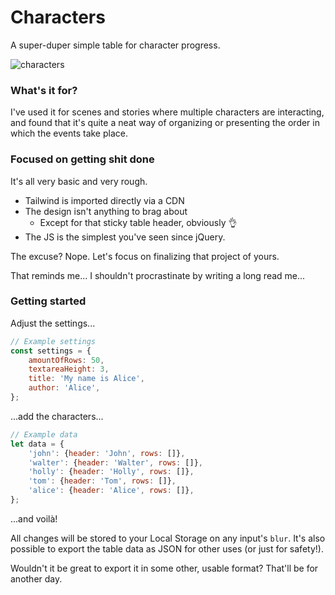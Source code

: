 # Characters

A super-duper simple table for character progress.

![characters](https://github.com/user-attachments/assets/aadd4926-ad62-4e22-98ba-50b310292437)

### What's it for?
I've used it for scenes and stories where multiple characters are interacting, and found that it's quite a neat way of organizing or presenting the order in which the events take place.

### Focused on getting shit done
It's all very basic and very rough.

- Tailwind is imported directly via a CDN
- The design isn't anything to brag about
  - Except for that sticky table header, obviously 👌
- The JS is the simplest you've seen since jQuery.

The excuse? Nope. Let's focus on finalizing that project of yours.

That reminds me... I shouldn't procrastinate by writing a long read me...

### Getting started

Adjust the settings...

```javascript
// Example settings
const settings = {
    amountOfRows: 50,
    textareaHeight: 3,
    title: 'My name is Alice',
    author: 'Alice',
};
```

...add the characters...

```javascript
// Example data
let data = {
    'john': {header: 'John', rows: []},
    'walter': {header: 'Walter', rows: []},
    'holly': {header: 'Holly', rows: []},
    'tom': {header: 'Tom', rows: []},
    'alice': {header: 'Alice', rows: []},
};
```

...and voilà!

All changes will be stored to your Local Storage on any input's `blur`.
It's also possible to export the table data as JSON for other uses (or just for safety!).

Wouldn't it be great to export it in some other, usable format?
That'll be for another day.

